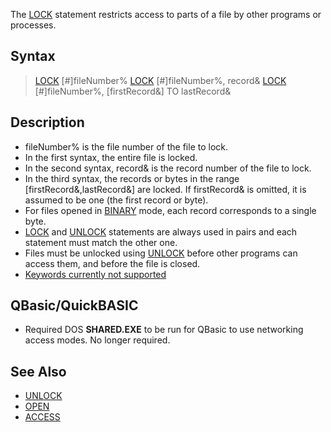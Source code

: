 The [LOCK](LOCK) statement restricts access to parts of a file by other programs or processes.


## Syntax

> [LOCK](LOCK) [#]fileNumber%
> [LOCK](LOCK) [#]fileNumber%, record&
> [LOCK](LOCK) [#]fileNumber%, [firstRecord&] TO lastRecord&


## Description

* fileNumber% is the file number of the file to lock.
* In the first syntax, the entire file is locked.
* In the second syntax, record& is the record number of the file to lock.
* In the third syntax, the records or bytes in the range [firstRecord&,lastRecord&] are locked. If firstRecord& is omitted, it is assumed to be one (the first record or byte).
* For files opened in [BINARY](BINARY) mode, each record corresponds to a single byte.
* [LOCK](LOCK) and [UNLOCK](UNLOCK) statements are always used in pairs and each statement must match the other one.
* Files must be unlocked using [UNLOCK](UNLOCK) before other programs can access them, and before the file is closed.
* [Keywords currently not supported](Keywords-currently-not-supported-by-QB64)


## QBasic/QuickBASIC

* Required DOS **SHARED.EXE** to be run for QBasic to use networking access modes. No longer required.


## See Also

* [UNLOCK](UNLOCK)
* [OPEN](OPEN)
* [ACCESS](ACCESS)




